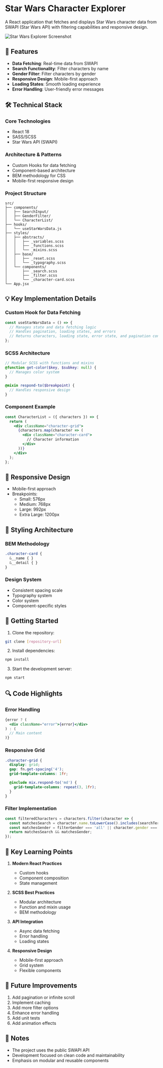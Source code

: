 # Star Wars Character Explorer

A React application that fetches and displays Star Wars character data from SWAPI (Star Wars API) with filtering capabilities and responsive design.

![Star Wars Explorer Screenshot](screenshot.png)

## 🚀 Features

- **Data Fetching**: Real-time data from SWAPI
- **Search Functionality**: Filter characters by name
- **Gender Filter**: Filter characters by gender
- **Responsive Design**: Mobile-first approach
- **Loading States**: Smooth loading experience
- **Error Handling**: User-friendly error messages

## 🛠️ Technical Stack

### Core Technologies
- React 18
- SASS/SCSS
- Star Wars API (SWAPI)

### Architecture & Patterns
- Custom Hooks for data fetching
- Component-based architecture
- BEM methodology for CSS
- Mobile-first responsive design

### Project Structure
```
src/
├── components/
│   ├── SearchInput/
│   ├── GenderFilter/
│   └── CharacterList/
├── hooks/
│   └── useStarWarsData.js
├── styles/
│   ├── abstracts/
│   │   ├── _variables.scss
│   │   ├── _functions.scss
│   │   └── _mixins.scss
│   ├── base/
│   │   ├── _reset.scss
│   │   └── _typography.scss
│   └── components/
│       ├── _search.scss
│       ├── _filter.scss
│       └── _character-card.scss
└── App.jsx
```

## 💡 Key Implementation Details

### Custom Hook for Data Fetching
```javascript
const useStarWarsData = () => {
  // Manages state and data fetching logic
  // Handles pagination, loading states, and errors
  // Returns characters, loading state, error state, and pagination controls
};
```

### SCSS Architecture
```scss
// Modular SCSS with functions and mixins
@function get-color($key, $subkey: null) {
  // Manages color system
}

@mixin respond-to($breakpoint) {
  // Handles responsive design
}
```

### Component Example
```jsx
const CharacterList = ({ characters }) => {
  return (
    <div className="character-grid">
      {characters.map(character => (
        <div className="character-card">
          // Character information
        </div>
      ))}
    </div>
  );
};
```

## 📱 Responsive Design

- Mobile-first approach
- Breakpoints:
  - Small: 576px
  - Medium: 768px
  - Large: 992px
  - Extra Large: 1200px

## 🎨 Styling Architecture

### BEM Methodology
```scss
.character-card {
  &__name { }
  &__detail { }
}
```

### Design System
- Consistent spacing scale
- Typography system
- Color system
- Component-specific styles

## 🚦 Getting Started

1. Clone the repository:
```bash
git clone [repository-url]
```

2. Install dependencies:
```bash
npm install
```

3. Start the development server:
```bash
npm start
```

## 🔍 Code Highlights

### Error Handling
```jsx
{error ? (
  <div className="error">{error}</div>
) : (
  // Main content
)}
```

### Responsive Grid
```scss
.character-grid {
  display: grid;
  gap: fn.get-spacing('4');
  grid-template-columns: 1fr;

  @include mix.respond-to('md') {
    grid-template-columns: repeat(3, 1fr);
  }
}
```

### Filter Implementation
```jsx
const filteredCharacters = characters.filter(character => {
  const matchesSearch = character.name.toLowerCase().includes(searchTerm.toLowerCase());
  const matchesGender = filterGender === 'all' || character.gender === filterGender;
  return matchesSearch && matchesGender;
});
```

## 🎯 Key Learning Points

1. **Modern React Practices**
   - Custom hooks
   - Component composition
   - State management

2. **SCSS Best Practices**
   - Modular architecture
   - Function and mixin usage
   - BEM methodology

3. **API Integration**
   - Async data fetching
   - Error handling
   - Loading states

4. **Responsive Design**
   - Mobile-first approach
   - Grid system
   - Flexible components

## 🔄 Future Improvements

1. Add pagination or infinite scroll
2. Implement caching
3. Add more filter options
4. Enhance error handling
5. Add unit tests
6. Add animation effects

## 📝 Notes

- The project uses the public SWAPI API
- Development focused on clean code and maintainability
- Emphasis on modular and reusable components
